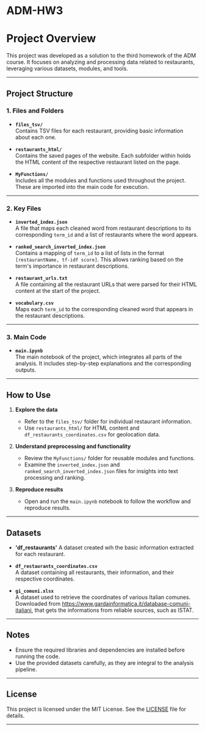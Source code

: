 # ADM-HW3
# Project Overview

This project was developed as a solution to the third homework of the ADM course. It focuses on analyzing and processing data related to restaurants, leveraging various datasets, modules, and tools.

---

## Project Structure

### **1. Files and Folders**
- **`files_tsv/`**  
  Contains TSV files for each restaurant, providing basic information about each one.

- **`restaurants_html/`**  
  Contains the saved pages of the website. Each subfolder within holds the HTML content of the respective restaurant listed on the page.

- **`MyFunctions/`**  
  Includes all the modules and functions used throughout the project. These are imported into the main code for execution.

---

### **2. Key Files**

- **`inverted_index.json`**  
  A file that maps each cleaned word from restaurant descriptions to its corresponding `term_id` and a list of restaurants where the word appears.

- **`ranked_search_inverted_index.json`**  
  Contains a mapping of `term_id` to a list of lists in the format `[restaurantName, tf-idf score]`. This allows ranking based on the term's importance in restaurant descriptions.

- **`restaurant_urls.txt`**  
  A file containing all the restaurant URLs that were parsed for their HTML content at the start of the project.

- **`vocabulary.csv`**  
  Maps each `term_id` to the corresponding cleaned word that appears in the restaurant descriptions.

---

### **3. Main Code**

- **`main.ipynb`**  
  The main notebook of the project, which integrates all parts of the analysis. It includes step-by-step explanations and the corresponding outputs.

---

## How to Use

1. **Explore the data**  
   - Refer to the `files_tsv/` folder for individual restaurant information.  
   - Use `restaurants_html/` for HTML content and `df_restaurants_coordinates.csv` for geolocation data.  

2. **Understand preprocessing and functionality**  
   - Review the `MyFunctions/` folder for reusable modules and functions.  
   - Examine the `inverted_index.json` and `ranked_search_inverted_index.json` files for insights into text processing and ranking.

3. **Reproduce results**  
   - Open and run the `main.ipynb` notebook to follow the workflow and reproduce results.

---

## Datasets

- **'df_restaurants'** 
  A dataset created wih the basic information extracted for each restaurant.

- **`df_restaurants_coordinates.csv`**  
  A dataset containing all restaurants, their information, and their respective coordinates.

- **`gi_comuni.xlsx`**  
  A dataset used to retrieve the coordinates of various Italian comunes. Downloaded from https://www.gardainformatica.it/database-comuni-italiani, that gets the informations from reliable sources, such as ISTAT.

---

## Notes

- Ensure the required libraries and dependencies are installed before running the code.  
- Use the provided datasets carefully, as they are integral to the analysis pipeline.

---

## License

This project is licensed under the MIT License. See the [LICENSE](LICENSE) file for details.

---


